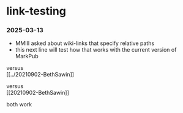 # link-testing

### 2025-03-13  
 - MMIII asked about wiki-links that specify relative paths
 - this next line will test how that works with the current version of
   MarkPub
   
versus  
   [[../20210902-BethSawin]]  
   
versus  
   [[20210902-BethSawin]]  
   
   both work


   
   
 

